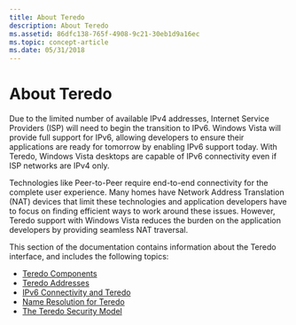```yaml
---
title: About Teredo
description: About Teredo
ms.assetid: 86dfc138-765f-4908-9c21-30eb1d9a16ec
ms.topic: concept-article
ms.date: 05/31/2018
---
```


# About Teredo

Due to the limited number of available IPv4 addresses, Internet Service Providers (ISP) will need to begin the transition to IPv6. Windows Vista will provide full support for IPv6, allowing developers to ensure their applications are ready for tomorrow by enabling IPv6 support today. With Teredo, Windows Vista desktops are capable of IPv6 connectivity even if ISP networks are IPv4 only.

Technologies like Peer-to-Peer require end-to-end connectivity for the complete user experience. Many homes have Network Address Translation (NAT) devices that limit these technologies and application developers have to focus on finding efficient ways to work around these issues. However, Teredo support with Windows Vista reduces the burden on the application developers by providing seamless NAT traversal.

This section of the documentation contains information about the Teredo interface, and includes the following topics:

-   [Teredo Components](teredo-components.md)
-   [Teredo Addresses](teredo-addresses.md)
-   [IPv6 Connectivity and Teredo](ipv6-connectivity-and-teredo.md)
-   [Name Resolution for Teredo](name-resolution-for-teredo.md)
-   [The Teredo Security Model](the-teredo-security-model.md)

 

 




